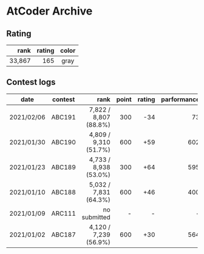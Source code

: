 # AtCoder Archive

## Rating

| rank | rating | color |
|---:|--:|:--:|
| 33,867 | 165 | gray |

## Contest logs

| date | contest | rank | point | rating | parformance |
|:---:|:--:|--:|--:|--:|--:|
| 2021/02/06 | ABC191 | 7,822 / 8,807 (88.8%) | 300 | -34 | 73 |
| 2021/01/30 | ABC190 | 4,809 / 9,310 (51.7%) | 600 | +59 | 602 |
| 2021/01/23 | ABC189 | 4,733 / 8,938 (53.0%) | 300 | +64 | 595 |
| 2021/01/10 | ABC188 | 5,032 / 7,831 (64.3%) | 600 | +46 | 400 |
| 2021/01/09 | ARC111 | no submitted | - | - | - |
| 2021/01/02 | ABC187 | 4,120 / 7,239 (56.9%) | 600 | +30 | 564 |